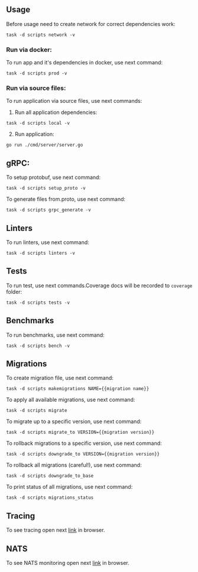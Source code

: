 ## Usage

Before usage need to create network for correct dependencies work:
```shell
task -d scripts network -v
```

### Run via docker:

To run app and it's dependencies in docker, use next command:
```shell
task -d scripts prod -v
```

### Run via source files:

To run application via source files, use next commands:
1) Run all application dependencies:
```shell
task -d scripts local -v
```
2) Run application:
```shell
go run ./cmd/server/server.go
```

## gRPC:

To setup protobuf, use next command:
```shell
task -d scripts setup_proto -v
```

To generate files from.proto, use next command:
```shell
task -d scripts grpc_generate -v
```

## Linters

To run linters, use next command:
```shell
task -d scripts linters -v
```

## Tests

To run test, use next commands.Coverage docs will be
recorded to ```coverage``` folder:
```shell
task -d scripts tests -v
```

## Benchmarks

To run benchmarks, use next command:
```shell
task -d scripts bench -v
```

## Migrations

To create migration file, use next command:
```shell
task -d scripts makemigrations NAME={{migration name}}
```

To apply all available migrations, use next command:
```shell
task -d scripts migrate
```

To migrate up to a specific version, use next command:
```shell
task -d scripts migrate_to VERSION={{migration version}}
```

To rollback migrations to a specific version, use next command:
```shell
task -d scripts downgrade_to VERSION={{migration version}}
```

To rollback all migrations (careful!), use next command:
```shell
task -d scripts downgrade_to_base
```

To print status of all migrations, use next command:
```shell
task -d scripts migrations_status
```

## Tracing

To see tracing open
next [link](http://localhost:16686) in browser.

## NATS

To see NATS monitoring open
next [link](http://localhost:8222) in browser.
